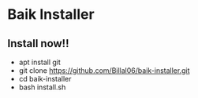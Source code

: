# Baik Installer

## Install now!!
- apt install git
- git clone https://github.com/Billal06/baik-installer.git
- cd baik-installer
- bash install.sh

